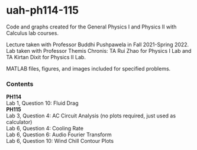 # uah-ph114-115
Code and graphs created for the General Physics I and Physics II with Calculus lab courses.

Lecture taken with Professor Buddhi Pushpawela in Fall 2021-Spring 2022.<br/>
Lab taken with Professor Themis Chronis: TA Rui Zhao for Physics I Lab and TA Kirtan Dixit for Physics II Lab.

MATLAB files, figures, and images included for specified problems.

### Contents <br/>
**PH114** <br/>
Lab 1, Question 10: Fluid Drag <br/>
**PH115** <br/>
Lab 3, Question 4: AC Circuit Analysis (no plots required, just used as calculator) <br/>
Lab 6, Question 4: Cooling Rate <br/>
Lab 6, Question 6: Audio Fourier Transform <br/>
Lab 6, Question 10: Wind Chill Contour Plots
